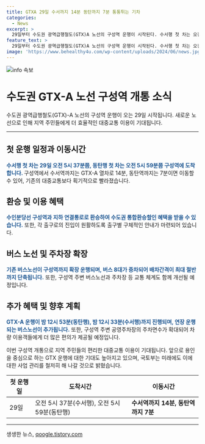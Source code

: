 ```yaml
---
title: GTXA 29일 수서까지 14분 동탄까지 7분 통통튀는 기차
categories:
  - News
excerpt: >
  29일부터 수도권 광역급행철도(GTX)A 노선의 구성역 운행이 시작된다. 수서행 첫 차는 오전 5시 37분쯤, 동탄행 첫 차는 오전 5시 59분쯤 구성역에 도착한다. GTXA로는 구성역에서 수서역까지 14분, 동탄역까지는 7분이면 이동 가능하다. 또한, 구성역과 수인분당선은 환승이 가능하며, 버스노선 조정과 주차장 확장 등을 통해 연계교통 체계를 강화했다. 또한, 기대되는 것은 GTX를 보다 편리하게 이용할 수 있는 점이다.
feature_text: >
  29일부터 수도권 광역급행철도(GTX)A 노선의 구성역 운행이 시작된다. 수서행 첫 차는 오전 5시 37분쯤, 동탄행 첫 차는 오전 5시 59분쯤 구성역에 도착한다. GTXA로는 구성역에서 수서역까지 14분, 동탄역까지는 7분이면 이동 가능하다. 또한, 구성역과 수인분당선은 환승이 가능하며, 버스노선 조정과 주차장 확장 등을 통해 연계교통 체계를 강화했다. 또한, 기대되는 것은 GTX를 보다 편리하게 이용할 수 있는 점이다.
image: 'https://www.behealthy4u.com/wp-content/uploads/2024/06/news.jpg'
---
```


<p><img src="https://www.behealthy4u.com/wp-content/uploads/2024/06/news.jpg" alt="info 속보" /></p>

<h1>수도권 GTX-A 노선 구성역 개통 소식</h1>

<p data-ke-size="size16">수도권 광역급행철도(GTX)-A 노선의 구성역 운행이 오는 29일 시작됩니다. 새로운 노선으로 인해 지역 주민들에게 더 효율적인 대중교통 이용이 기대됩니다.</p>

<hr>

<h2>첫 운행 일정과 이동시간</h2>

<p><b><span style="color: #1a5490;">수서행 첫 차는 29일 오전 5시 37분쯤, 동탄행 첫 차는 오전 5시 59분쯤 구성역에 도착합니다. </span></b>구성역에서 수서역까지는 GTX-A 열차로 14분, 동탄역까지는 7분이면 이동할 수 있어, 기존의 대중교통보다 획기적으로 빨라졌습니다.</p>

<h2>환승 및 이용 혜택</h2>

<p><b><span style="color: #1a5490;">수인분당선 구성역과 지하 연결통로로 환승하여 수도권 통합환승할인 혜택을 받을 수 있습니다.</span></b> 또한, 각 출구로의 진입이 원활하도록 출구별 구체적인 안내가 마련되어 있습니다.</p>

<h2>버스 노선 및 주차장 확장</h2>

<p><b><span style="color: #1a5490;">기존 버스노선이 구성역까지 확장 운행되며, 버스 8대가 증차되어 배차간격이 최대 절반까지 단축됩니다.</span></b> 또한, 구성역 주변 버스노선과 주차장 등 교통 체계도 함께 개선될 예정입니다.</p>

<h2>추가 혜택 및 향후 계획</h2>

<p><b><span style="color: #1a5490;">GTX-A 운행이 밤 12시 53분(동탄행), 밤 12시 33분(수서행)까지 진행되며, 연장 운행되는 버스노선이 추가됩니다.</span></b> 또한, 구성역 주변 공영주차장의 주차면수가 확대되어 차량 이용객들에게 더 많은 편의가 제공될 예정입니다.</p>

<p data-ke-size="size16">이번 구성역 개통으로 지역 주민들의 편리한 대중교통 이용이 기대됩니다. 앞으로 용인을 중심으로 하는 GTX 운행에 대한 기대도 높아지고 있으며, 국토부는 미래에도 이에 대한 사업 관리를 철저히 해 나갈 것으로 밝혔습니다.</p>

<table>
    <thead>
        <tr>
            <th>첫 운행일</th>
            <th>도착시간</th>
            <th>이동시간</th>
        </tr>
    </thead>
    <tbody>
        <tr>
            <td>29일</td>
            <td>오전 5시 37분(수서행), 오전 5시 59분(동탄행)</td>
            <td><b>수서역까지 14분, 동탄역까지 7분</b></td>
        </tr>
    </tbody>
</table>

<p><hr></p>
생생한 뉴스, <a href="https://qoogle.tistory.com" rel="dofollow">qoogle.tistory.com</a>


